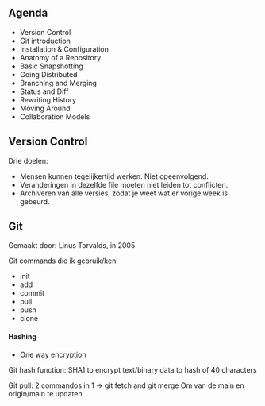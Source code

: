 
## Agenda
- Version Control
- Git introduction
- Installation & Configuration
- Anatomy of a Repository
- Basic Snapshotting
- Going Distributed
- Branching and Merging
- Status and Diff
- Rewriting History
- Moving Around
- Collaboration Models

## Version Control
Drie doelen:
- Mensen kunnen tegelijkertijd werken. Niet opeenvolgend.
- Veranderingen in dezelfde file moeten niet leiden tot conflicten.
- Archiveren van alle versies, zodat je weet wat er vorige week is gebeurd.

## Git
Gemaakt door: Linus Torvalds, in 2005

Git commands die ik gebruik/ken:
- init
- add
- commit
- pull
- push
- clone

#### Hashing
- One way encryption

Git hash function: SHA1 to encrypt text/binary data to hash of 40 characters

Git pull:
2 commandos in 1 -> git fetch and git merge
Om van de main en origin/main te updaten